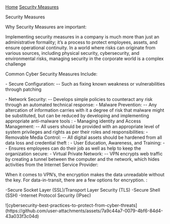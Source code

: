 <!DOCTYPE html>
<html lang="en">
<head>
    <meta charset="UTF-8">
    <meta name="viewport" content="width=device-width, initial-scale=1.0">
    <title>About Us</title>
	<link rel = "stylesheet" href = "https://cse005.github.io/style.css"/>
</head>
<body>
  <nav> 
    <a href = "https://cse005.github.io/website.html">Home</a>
    <a href = "https://cse005.github.io/.html">Security Measures</a>
  </nav>
   <p>Security Measures </p>
    <p>Why Security Measures are important:</p>
	<p>Implementing security measures in a company is much more than just an administrative formality;
		it’s a process to protect employees, assets, and ensure operational continuity. 
		In a world where risks can originate from various sources, including physical security, cybersecurity, and environmental risks,
		managing security in the corporate world is a complex challenge 
	</p>
	<p> Common Cyber Security Measures Include: </p>
	<p> - Secure Configuration:
	    -- Such as fixing known weakness or vulnerabilities through patching</p>
	 - Network Security:
	    -- Develops simple policies to counteract any risk through an automated technical response: 
	 - Malware Prevention: 
	    -- Any altercation of information carries with it a degree of risk that malware might be substituted,
		  but can be reduced by developing and implementing appropriate anti-malware tools :
	 - Managing identity and Access Management: 
	    -- All users should be provided with an appropriate level of system privileges and rights as per their roles and responsibilities: 
	 - Removable Media Control: 
	   -- All digital assets should be hardened from all data loss and credential theft : 
	 - User Education, Awareness, and Training: 
	   -- Ensures employees can do their job as well as help to keep the organization secure: 
	 - Virtual Private Network: 
	   -- VPN encrypts web traffic by creating a tunnel between the computer and the network, which hides activities from the Internet Service Provider: 
	 </p>
	 <p>When it comes to VPN’s, the encryption makes the data unreadable without the key. For data-in-transit, there are a few options for encryption. :
	<p> 	-Secure Socket Layer (SSL)/Transport Layer Security (TLS) 
		-Secure Shell (SSH) 
		-Internet Protocol Security (IPsec) 
	</p>
	![cybersecurity-best-practices-to-protect-from-cyber-threats](https://github.com/user-attachments/assets/7a9c44a7-0079-4bf6-84d4-43a033f3c04d)
 
 
 

